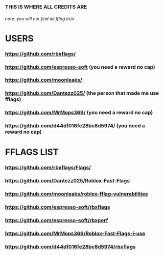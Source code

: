 ### THIS IS WHERE ALL CREDITS ARE
###### note: you will not find all fflag lists



# USERS
### https://github.com/rbxflags/
### https://github.com/espresso-soft (you need a reward no cap)
### https://github.com/moonleaks/
### https://github.com/Dantezz025/ (the person that made me use fflags)
### https://github.com/MrMops369/ (you need a reward no cap)
### https://github.com/d44df016fe28bc8d5974/ (you need a reward no cap)
# FFLAGS LIST
### https://github.com/rbxflags/Flags/
### https://github.com/Dantezz025/Roblox-Fast-Flags
### https://github.com/moonleaks/roblox-fflag-vulnerabilities
### https://github.com/espresso-soft/rbxflags
### https://github.com/espresso-soft/rbxperf
### https://github.com/MrMops369/Roblox-Fast-Flags-i-use
### https://github.com/d44df016fe28bc8d5974/rbxflags
